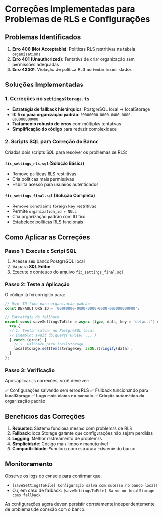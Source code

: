 # Correções Implementadas para Problemas de RLS e Configurações

## Problemas Identificados

1. **Erro 406 (Not Acceptable)**: Políticas RLS restritivas na tabela `organizations`
2. **Erro 401 (Unauthorized)**: Tentativa de criar organização sem permissões adequadas
3. **Erro 42501**: Violação de política RLS ao tentar inserir dados

## Soluções Implementadas

### 1. Correções no `settingsStorage.ts`

- **Estratégia de fallback hierárquica**: PostgreSQL local → localStorage
- **ID fixo para organização padrão**: `00000000-0000-0000-0000-000000000000`
- **Tratamento robusto de erros** com múltiplas tentativas
- **Simplificação do código** para reduzir complexidade

### 2. Scripts SQL para Correção do Banco

Criados dois scripts SQL para resolver os problemas de RLS:

#### `fix_settings_rls.sql` (Solução Básica)
- Remove políticas RLS restritivas
- Cria políticas mais permissivas
- Habilita acesso para usuários autenticados

#### `fix_settings_final.sql` (Solução Completa)
- Remove constraints foreign key restritivas
- Permite `organization_id = NULL`
- Cria organização padrão com ID fixo
- Estabelece políticas RLS funcionais

## Como Aplicar as Correções

### Passo 1: Execute o Script SQL

1. Acesse seu banco PostgreSQL local
2. Vá para **SQL Editor**
3. Execute o conteúdo do arquivo `fix_settings_final.sql`

### Passo 2: Teste a Aplicação

O código já foi corrigido para:

```typescript
// Usar ID fixo para organização padrão
const DEFAULT_ORG_ID = '00000000-0000-0000-0000-000000000000';

// Estratégia de fallback
export const saveSettingsToFile = async (type, data, key = 'default') => {
  try {
  // 1. Tentar salvar no PostgreSQL local
  // Exemplo: await db.query('UPSERT ...')
  } catch (error) {
    // 2. Fallback para localStorage
    localStorage.setItem(storageKey, JSON.stringify(data));
  }
};
```

### Passo 3: Verificação

Após aplicar as correções, você deve ver:

✅ Configurações salvando sem erros RLS
✅ Fallback funcionando para localStorage
✅ Logs mais claros no console
✅ Criação automática da organização padrão

## Benefícios das Correções

1. **Robustez**: Sistema funciona mesmo com problemas de RLS
2. **Fallback**: localStorage garante que configurações não sejam perdidas
3. **Logging**: Melhor rastreamento de problemas
4. **Simplicidade**: Código mais limpo e manutenível
5. **Compatibilidade**: Funciona com estrutura existente do banco

## Monitoramento

Observe os logs do console para confirmar que:
- `[saveSettingsToFile] Configuração salva com sucesso no banco local!`
- Ou, em caso de fallback: `[saveSettingsToFile] Salvo no localStorage como fallback`

As configurações agora devem persistir corretamente independentemente de problemas de conexão com o banco.
